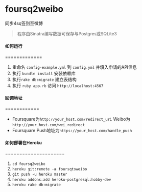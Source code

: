 foursq2weibo
============

同步4sq签到至微博

> 程序由Sinatra编写数据可保存与Postgres或SQLite3

#### 如何运行
=============
1. 重命名 `config-example.yml` 到 `config.yml` 并填入申请的API信息
2. 执行 `bundle install` 安装依赖库
3. 执行`rake db:migrate` 建立表结构
4. 执行 `ruby app.rb` 访问 `http://localhost:4567`

#### 回调地址
============
* Foursquare为`http://your_host.com/redirect_uri` Weibo为`http://your_host.com/wei_redirect`
* Foursquare Push地址为`https://your_host.com/handle_push`

#### 如何部署在Heroku
=====================
1. `cd foursq2weibo`
2. `heroku git:remote -a foursqtoweibo`
3. `git push -u heroku master`
4. `heroku addons:add heroku-postgresql:hobby-dev`
5. `heroku rake db:migrate`
